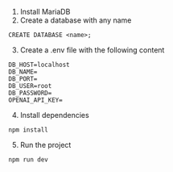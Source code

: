 1. Install MariaDB
2. Create a database with any name
```
CREATE DATABASE <name>;
```
3. Create a .env file with the following content
```
DB_HOST=localhost
DB_NAME=
DB_PORT=
DB_USER=root
DB_PASSWORD=
OPENAI_API_KEY=
```
4. Install dependencies
```
npm install
```
5. Run the project
```
npm run dev
```